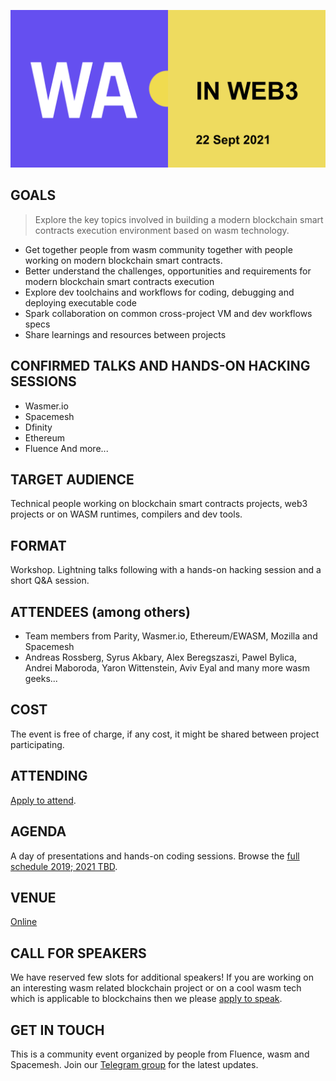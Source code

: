 ![](media/Wasm_in_web3_22_sept.png)

## GOALS
>Explore the key topics involved in building a modern blockchain smart contracts execution environment based on wasm technology.

- Get together people from wasm community together with people working on modern blockchain smart contracts.
- Better understand the challenges, opportunities and requirements for modern blockchain smart contracts execution
- Explore dev toolchains and workflows for coding, debugging and deploying executable code
- Spark collaboration on common cross-project VM and dev workflows specs
- Share learnings and resources between projects

## CONFIRMED TALKS AND HANDS-ON HACKING SESSIONS
- Wasmer.io
- Spacemesh
- Dfinity
- Ethereum
- Fluence
And more...

## TARGET AUDIENCE
Technical people working on blockchain smart contracts projects, web3 projects or on WASM runtimes, compilers and dev tools.

## FORMAT
Workshop. Lightning talks following with a hands-on hacking session and a short Q&A session.

## ATTENDEES (among others)
- Team members from Parity, Wasmer.io, Ethereum/EWASM, Mozilla and Spacemesh
- Andreas Rossberg, Syrus Akbary, Alex Beregszaszi, Pawel Bylica, Andrei Maboroda, Yaron Wittenstein, Aviv Eyal and many more wasm geeks...


## COST
The event is free of charge, if any cost, it might be shared between project participating.

## ATTENDING
[Apply to attend](https://docs.google.com/forms/d/e/1FAIpQLSczgq0BlWyGrfHq7U4FijTyOPLpfjVd8cLMLNncr4ERL74klA/viewform?usp=sf_link).

## AGENDA
A day of presentations and hands-on coding sessions.
Browse the [full schedule 2019; 2021 TBD](https://docs.google.com/spreadsheets/d/1HEsKdtzDHz_Gy-wGu9Z01yDDSdawvdylu9x_tdYFMO0/edit?usp=sharing).

## VENUE
[Online](https://hopin.com//events/wasm-in-web3/)

## CALL FOR SPEAKERS
We have reserved few slots for additional speakers! If you are working on an interesting wasm related blockchain project or on a cool wasm tech which is applicable to blockchains then we please [apply to speak](https://docs.google.com/forms/d/e/1FAIpQLSczgq0BlWyGrfHq7U4FijTyOPLpfjVd8cLMLNncr4ERL74klA/viewform?usp=sf_link).

## GET IN TOUCH
This is a community event organized by people from Fluence, wasm and Spacemesh. Join our [Telegram group](https://t.me/joinchat/Iw4jCW3ryD1kZTVi) for the latest updates.
